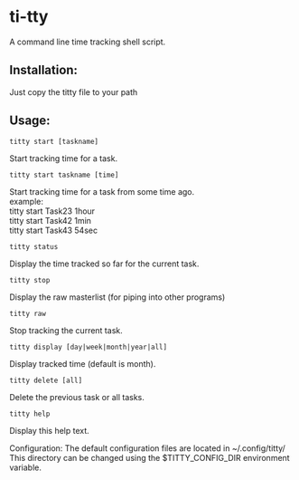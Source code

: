 # ti-tty
A command line time tracking shell script.

## Installation:
Just copy the titty file to your path

## Usage:

```titty start [taskname]```

Start tracking time for a task.

```titty start taskname [time]```

Start tracking time for a task from some time ago.    
example:    
    titty start Task23 1hour    
    titty start Task42 1min    
    titty start Task43 54sec    

```titty status```
	
  Display the time tracked so far for the current task.

```titty stop```

  Display the raw masterlist (for piping into other programs)

```titty raw```

Stop tracking the current task.

```titty display [day|week|month|year|all]```

Display tracked time (default is month).

```titty delete [all]```

Delete the previous task or all tasks.

```titty help```

Display this help text.

Configuration:
The default configuration files are located in ~/.config/titty/
This directory can be changed using the \$TITTY_CONFIG_DIR environment variable.
